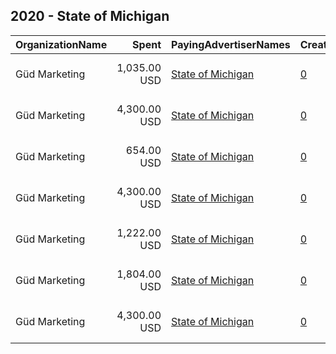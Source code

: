 ## 2020 - State of Michigan 
|OrganizationName|Spent|PayingAdvertiserNames|CreativeUrls|Impressions|Genders|AgeBrackets|CountryCodes|BillingAddresses|CandidateBallotInformation|
|:---|---:|:---|:---|---:|:---|:---|:---|:---|:---|
|Güd Marketing|1,035.00 USD|[State of Michigan](2020/State_of_Michigan.md)|[0](https://www.snap.com/political-ads/asset/c71f98004734f7f666823fd571e0ac79aa90c6b16a7a9c37c0df8564d5dba010?mediaType=mp4)|373,406||25+|united states|"1223 Turner Ave., Suite 101,Lansing,48906,US"|Michigan 2020 Census|
|Güd Marketing|4,300.00 USD|[State of Michigan](2020/State_of_Michigan.md)|[0](https://www.snap.com/political-ads/asset/aba47a66fd016085f5c6b691832600a364117741e73f2124fb31a1895279a449?mediaType=mp4)|2,227,370||18+|united states|"1223 Turner Ave., Suite 101,Lansing,48906,US"|2020 Census|
|Güd Marketing|654.00 USD|[State of Michigan](2020/State_of_Michigan.md)|[0](https://www.snap.com/political-ads/asset/55c680b75b3e5b4fe966dc92664a13963078d82d3748715b5c0d87d84f6c96c9?mediaType=mp4)|233,356||18+|united states|"1223 Turner Ave., Suite 101,Lansing,48906,US"|Michigan 2020 Census|
|Güd Marketing|4,300.00 USD|[State of Michigan](2020/State_of_Michigan.md)|[0](https://www.snap.com/political-ads/asset/c4157798bf63a0f39b4ba41608e2a14698d93ee55d4a8ea2d92db73ec96c0fc2?mediaType=mp4)|2,164,393||18+|united states|"1223 Turner Ave., Suite 101,Lansing,48906,US"|2020 Census|
|Güd Marketing|1,222.00 USD|[State of Michigan](2020/State_of_Michigan.md)|[0](https://www.snap.com/political-ads/asset/acd195947abd32d2e977153a7ffe24af93bd93446f30a13105eb0290633dcf63?mediaType=mp4)|537,428||25+|united states|"1223 Turner Ave., Suite 101,Lansing,48906,US"|Michigan 2020 Census|
|Güd Marketing|1,804.00 USD|[State of Michigan](2020/State_of_Michigan.md)|[0](https://www.snap.com/political-ads/asset/c416a538532f1e8cec387f1dcecabb2897f2db8a9cba124bb2d4509894835ce6?mediaType=mp4)|648,039||18+|united states|"1223 Turner Ave., Suite 101,Lansing,48906,US"|Michigan 2020 Census|
|Güd Marketing|4,300.00 USD|[State of Michigan](2020/State_of_Michigan.md)|[0](https://www.snap.com/political-ads/asset/1988fba0ce41a735873d2a1c3599d904fe0862cf8f39f00aee35f1cfc7f8226e?mediaType=mp4)|2,051,011||18+|united states|"1223 Turner Ave., Suite 101,Lansing,48906,US"|2020 Census|
